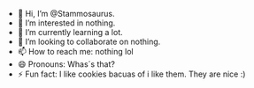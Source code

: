 - 👋 Hi, I’m @Stammosaurus.
- 👀 I’m interested in nothing. 
- 🌱 I’m currently learning a lot.
- 💞️ I’m looking to collaborate on nothing.
- 📫 How to reach me: nothing lol
- 😄 Pronouns: Whas´s that?
- ⚡ Fun fact: I like cookies bacuas of i like them. They are nice :) 

<!---
Stammosaurus/Stammosaurus is a ✨ special ✨ repository because its `README.md` (this file) appears on your GitHub profile.
You can click the Preview link to take a look at your changes.
--->
